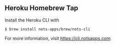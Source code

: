 ## Heroku Homebrew Tap

Install the Heroku CLI with

    $ brew install nots-apps/brew/nots-cli

For more information, visit https://cli.notsapps.com
